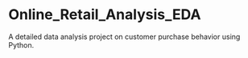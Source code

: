 # Online_Retail_Analysis_EDA
A detailed data analysis project on customer purchase behavior using Python.
